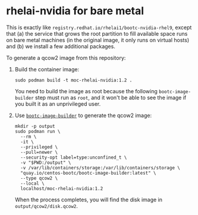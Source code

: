 # rhelai-nvidia for bare metal

This is exactly like `registry.redhat.io/rhelai1/bootc-nvidia-rhel9`, except
that (a) the service that grows the root partition to fill available space runs
on bare metal machines (in the original image, it only runs on virtual hosts)
and (b) we install a few additional packages.

To generate a qcow2 image from this repository:

1. Build the container image:

    ```
    sudo podman build -t moc-rhelai-nvidia:1.2 .
    ```

    You need to build the image as root because the following
    `bootc-image-builder` step must run as `root`, and it won't be able to see
    the image if you built it as an unprivileged user.

2. Use [`bootc-image-builder`](https://github.com/osbuild/bootc-image-builder)
   to generate the qcow2 image:

    ```
    mkdir -p output
    sudo podman run \
      --rm \
      -it \
      --privileged \
      --pull=newer \
      --security-opt label=type:unconfined_t \
      -v "$PWD:/output" \
      -v /var/lib/containers/storage:/var/lib/containers/storage \
      "quay.io/centos-bootc/bootc-image-builder:latest" \
      --type qcow2 \
      --local \
      localhost/moc-rhelai-nvidia:1.2
    ```

    When the process completes, you will find the disk image in `output/qcow2/disk.qcow2`.
